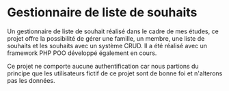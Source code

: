 # Gestionnaire de liste de souhaits

Un gestionnaire de liste de souhait réalisé dans le cadre de mes études, ce projet offre la possibilité de gérer une famille, un membre, une liste de souhaits et les souhaits avec un système CRUD. Il a été réalisé avec un framework PHP POO développé également en cours.

Ce projet ne comporte aucune authentification car nous partions du principe que les utilisateurs fictif de ce projet sont de bonne foi et n'alterons pas les données.
